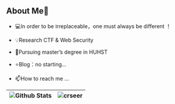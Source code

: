 ## About Me👋
- 💻In order to be irreplaceable，one must always be different ！

- 💡Research  CTF & Web Security

- 🌱Pursuing master’s degree in HUHST

- ⭐️Blog：no starting...

- 📫How to reach me ...

| ![Github Stats](https://github-readme-stats.vercel.app/api?username=crseer&show_icons=true&theme=cobalt2&count_private=true) | ![crseer](https://count.getloli.com/get/@crseer?theme=rule34) |
| ------------------------------------------------------------ | ------------------------------------------------------------ |
